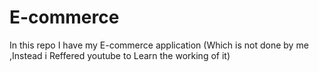 # E-commerce

In this repo I have my E-commerce application (Which is not done by me ,Instead i Reffered youtube to Learn the working of it)
